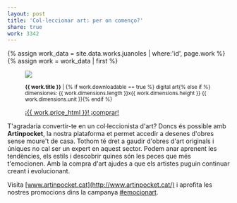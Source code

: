```yaml
---
layout: post
title: 'Col·leccionar art: per on començo?'
share: true
work: 3342
---
```


{% assign work_data = site.data.works.juanoles | where:'id', page.work %}
{% assign work = work_data | first %}
<figure class="text-center">
	<img src="{{ work.featured_src }}">
	<figcaption>
		<p><small><strong>{{ work.title }}</strong> | {% if work.downloadable == true %} digital art{% else if %} dimensiones: {{ work.dimensions.length }}x{{ work.dimensions.height }} {{ work.dimensions.unit }}{% endif %}</small></p>
		<p><a href="{{ work.permalink }}" class="btn btn-primary btn-lg">¡{{ work.price_html }}! ¡comprar! <i class="fa fa-credit-card"></i></a></p>
	</figcaption>
</figure>

T'agradaria convertir-te en un col·leccionista d'art? Doncs és possible amb **Artinpocket**, la nostra plataforma et permet accedir a desenes d'obres sense moure't de casa. Tothom té dret a gaudir d'obres d'art originals i úniques no cal ser un expert en aquest sector. Podem anar aprenent les tendències, els estils i descobrir quines són les peces que més t'emocionen. Amb la compra d'art ajudes a que els artistes puguin continuar creant i evolucionant. 

Visita [www.artinpocket.cat](http://www.artinpocket.cat/) i aprofita les nostres promocions dins la campanya [#emocionart](http://www.emocio-nart.com/ofertes/).
